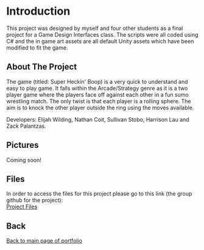 # Introduction

This project was designed by myself and four other students as a final project for a Game Design Interfaces class. The scripts were all coded using C# and the in game art assets are all default Unity assets which have been modified to fit the game.

## About The Project
 
The game (titled: Super Heckin' Boop) is a very quick to understand and easy to play game. It falls within the Arcade/Strategy genre as it is a two player game where the players face off against each other in a fun sumo wrestling match. The only twist is that each player is a rolling sphere. The aim is to knock the other player outside the ring using the moves available.

Developers: Elijah Wilding, Nathan Coit, Sullivan Stobo, Harrison Lau and Zack Palantzas.  

## Pictures

Coming soon!

## Files

In order to access the files for this project please go to this link (the group github for the project):  
[Project Files](https://github.com/NathanCoit/4GC3Final)

## Back

[Back to main page of portfolio](https://wildingelijah.github.io/)
